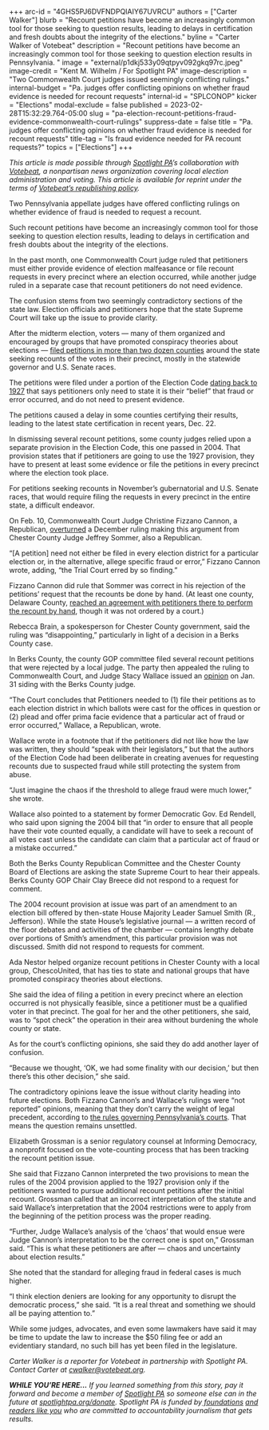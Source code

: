 +++
arc-id = "4GHS5PJ6DVFNDPQIAIY67UVRCU"
authors = ["Carter Walker"]
blurb = "Recount petitions have become an increasingly common tool for those seeking to question results, leading to delays in certification and fresh doubts about the integrity of the elections."
byline = "Carter Walker of Votebeat"
description = "Recount petitions have become an increasingly common tool for those seeking to question election results in Pennsylvania. "
image = "external/p1dkj533y09qtpyv092gkq97rc.jpeg"
image-credit = "Kent M. Wilhelm / For Spotlight PA"
image-description = "Two Commonwealth Court judges issued seemingly conflicting rulings."
internal-budget = "Pa. judges offer conflicting opinions on whether fraud evidence is needed for recount requests"
internal-id = "SPLCONOP"
kicker = "Elections"
modal-exclude = false
published = 2023-02-28T15:32:29.764-05:00
slug = "pa-election-recount-petitions-fraud-evidence-commonwealth-court-rulings"
suppress-date = false
title = "Pa. judges offer conflicting opinions on whether fraud evidence is needed for recount requests"
title-tag = "Is fraud evidence needed for PA recount requests?"
topics = ["Elections"]
+++

<i>This article is made possible through </i><a href="https://www.spotlightpa.org/"><i>Spotlight PA</i></a><i>’s collaboration with </i><a href="https://www.votebeat.org/"><i>Votebeat</i></a><i>, a nonpartisan news organization covering local election administration and voting. This article is available for reprint under the terms of </i><a href="https://www.votebeat.org/pages/republishing"><i>Votebeat’s republishing policy</i></a><i>.</i>

Two Pennsylvania appellate judges have offered conflicting rulings on whether evidence of fraud is needed to request a recount.

Such recount petitions have become an increasingly common tool for those seeking to question election results, leading to delays in certification and fresh doubts about the integrity of the elections.

In the past month, one Commonwealth Court judge ruled that petitioners must either provide evidence of election malfeasance or file recount requests in every precinct where an election occurred, while another judge ruled in a separate case that recount petitioners do not need evidence.

<script src="https://www.spotlightpa.org/embed.js" async></script><div data-spl-embed-version="1" data-spl-src="https://www.spotlightpa.org/embeds/newsletter/"></div>


The confusion stems from two seemingly contradictory sections of the state law. Election officials and petitioners hope that the state Supreme Court will take up the issue to provide clarity.

After the midterm election, voters — many of them organized and encouraged by groups that have promoted conspiracy theories about elections — <a href="https://pennsylvania.votebeat.org/2022/12/1/23488003/recount-petitions-delay-certifications-without-evidence">filed petitions in more than two dozen counties</a> around the state seeking recounts of the votes in their precinct, mostly in the statewide governor and U.S. Senate races.

The petitions were filed under a portion of the Election Code <a href="https://pennsylvania.votebeat.org/2022/12/29/23531064/pennsylvania-recount-petitions-certification-delay-history">dating back to 1927</a> that says petitioners only need to state it is their “belief” that fraud or error occurred, and do not need to present evidence.

The petitions caused a delay in some counties certifying their results, leading to the latest state certification in recent years, Dec. 22.

In dismissing several recount petitions, some county judges relied upon a separate provision in the Election Code, this one passed in 2004. That provision states that if petitioners are going to use the 1927 provision, they have to present at least some evidence or file the petitions in every precinct where the election took place.

For petitions seeking recounts in November’s gubernatorial and U.S. Senate races, that would require filing the requests in every precinct in the entire state, a difficult endeavor.

On Feb. 10, Commonwealth Court Judge Christine Fizzano Cannon, a Republican, <a href="https://www.documentcloud.org/documents/23692399-02-10-23-commonwealth-court-ruling" target="_blank">overturned</a> a December ruling making this argument from Chester County Judge Jeffrey Sommer, also a Republican.

“[A petition] need not either be filed in every election district for a particular election or, in the alternative, allege specific fraud or error,” Fizzano Cannon wrote, adding, “the Trial Court erred by so finding.”

Fizzano Cannon did rule that Sommer was correct in his rejection of the petitions’ request that the recounts be done by hand. (At least one county, Delaware County, <a href="https://www.delcotimes.com/2023/01/20/recount-haverford-precinct-confirms-election-results/">reached an agreement with petitioners there to perform the recount by hand</a>, though it was not ordered by a court.)

Rebecca Brain, a spokesperson for Chester County government, said the ruling was “disappointing,” particularly in light of a decision in a Berks County case.

In Berks County, the county GOP committee filed several recount petitions that were rejected by a local judge. The party then appealed the ruling to Commonwealth Court, and Judge Stacy Wallace issued an <a href="https://www.documentcloud.org/documents/23692400-2023-01-31-opinion" target="_blank">opinion</a> on Jan. 31 siding with the Berks County judge.

“The Court concludes that Petitioners needed to (1) file their petitions as to each election district in which ballots were cast for the offices in question or (2) plead and offer prima facie evidence that a particular act of fraud or error occurred,” Wallace, a Republican, wrote.

Wallace wrote in a footnote that if the petitioners did not like how the law was written, they should “speak with their legislators,” but that the authors of the Election Code had been deliberate in creating avenues for requesting recounts due to suspected fraud while still protecting the system from abuse.

“Just imagine the chaos if the threshold to allege fraud were much lower,” she wrote.

Wallace also pointed to a statement by former Democratic Gov. Ed Rendell, who said upon signing the 2004 bill that “in order to ensure that all people have their vote counted equally, a candidate will have to seek a recount of all votes cast unless the candidate can claim that a particular act of fraud or a mistake occurred.”

Both the Berks County Republican Committee and the Chester County Board of Elections are asking the state Supreme Court to hear their appeals. Berks County GOP Chair Clay Breece did not respond to a request for comment.

The 2004 recount provision at issue was part of an amendment to an election bill offered by then-state House Majority Leader Samuel Smith (R., Jefferson). While the state House’s legislative journal — a written record of the floor debates and activities of the chamber — contains lengthy debate over portions of Smith’s amendment, this particular provision was not discussed. Smith did not respond to requests for comment.

Ada Nestor helped organize recount petitions in Chester County with a local group, ChescoUnited, that has ties to state and national groups that have promoted conspiracy theories about elections. 

She said the idea of filing a petition in every precinct where an election occurred is not physically feasible, since a petitioner must be a qualified voter in that precinct. The goal for her and the other petitioners, she said, was to “spot check” the operation in their area without burdening the whole county or state.

As for the court’s conflicting opinions, she said they do add another layer of confusion.

“Because we thought, ‘OK, we had some finality with our decision,’ but then there’s this other decision,” she said.

The contradictory opinions leave the issue without clarity heading into future elections. Both Fizzano Cannon’s and Wallace’s rulings were “not reported” opinions, meaning that they don’t carry the weight of legal precedent, according to <a href="https://www.pacourts.us/Storage/media/pdfs/20210523/014522-rule126isamended-007610.pdf">the rules governing Pennsylvania’s courts</a>. That means the question remains unsettled.

Elizabeth Grossman is a senior regulatory counsel at Informing Democracy, a nonprofit focused on the vote-counting process that has been tracking the recount petition issue. 

She said that Fizzano Cannon interpreted the two provisions to mean the rules of the 2004 provision applied to the 1927 provision only if the petitioners wanted to pursue additional recount petitions after the initial recount. Grossman called that an incorrect interpretation of the statute and said Wallace’s interpretation that the 2004 restrictions were to apply from the beginning of the petition process was the proper reading.

<script src="https://www.spotlightpa.org/embed.js" async></script><div data-spl-embed-version="1" data-spl-src="https://www.spotlightpa.org/embeds/donate/"></div>


“Further, Judge Wallace’s analysis of the ‘chaos’ that would ensue were Judge Cannon’s interpretation to be the correct one is spot on,” Grossman said. “This is what these petitioners are after — chaos and uncertainty about election results.”

She noted that the standard for alleging fraud in federal cases is much higher.

“I think election deniers are looking for any opportunity to disrupt the democratic process,” she said. “It is a real threat and something we should all be paying attention to.”

While some judges, advocates, and even some lawmakers have said it may be time to update the law to increase the $50 filing fee or add an evidentiary standard, no such bill has yet been filed in the legislature.

<i>Carter Walker is a reporter for Votebeat in partnership with Spotlight PA. Contact Carter at </i><a href="mailto:cwalker@votebeat.org" target="_blank"><i>cwalker@votebeat.org</i></a><i>.</i>

<i><b>WHILE YOU’RE HERE...</b></i><i> If you learned something from this story, pay it forward and become a member of </i><a href="https://www.spotlightpa.org/"><i>Spotlight PA</i></a><i> so someone else can in the future at </i><a href="http://spotlightpa.org/donate"><i>spotlightpa.org/donate</i></a><i>. Spotlight PA is funded by</i><a href="https://www.spotlightpa.org/support"><i> foundations</i></a><i> </i><a href="https://www.spotlightpa.org/support"><i>and readers like you</i></a><i> who are committed to accountability journalism that gets results.</i>
